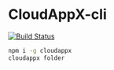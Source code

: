 # CloudAppX-cli
[![Build Status](https://travis-ci.org/alxlu/CloudAppX.svg?branch=master)](https://travis-ci.org/alxlu/CloudAppX)

```bash
npm i -g cloudappx
cloudappx folder
```

